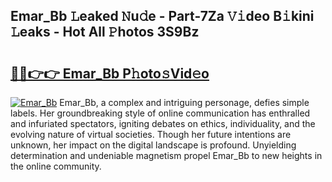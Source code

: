 ## Emar_Bb 𝙻eaked 𝙽u𝚍e - Part-7Za 𝚅𝚒deo B𝚒kini 𝙻eaks - Hot All 𝙿hotos 3S9Bz

# <h2><a href="http://ld1c5lk.urlbe.top/?page=Emar_Bb">🔗🔗👉👉 Emar_Bb P𝚑oto𝚜Vid𝚎o</a></h2>

[![Emar_Bb](https://i.imgur.com/eBuTRDB.gif)](http://ld1c5lk.urlbe.top/?page=Emar_Bb)
Emar_Bb, a complex and intriguing personage, defies simple labels. Her groundbreaking style of online communication has enthralled and infuriated spectators, igniting debates on ethics, individuality, and the evolving nature of virtual societies. Though her future intentions are unknown, her impact on the digital landscape is profound. Unyielding determination and undeniable magnetism propel Emar_Bb to new heights in the online community.
